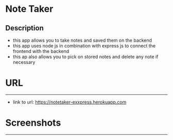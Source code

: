 # Note Taker 

## Description
- this app allows you to take notes and saved them on the backend
- this app uses node js in combination with express js to connect the frontend with the backend
- this ap also allows you to pick on stored notes and delete any note if necessary

# URL
------
- link to url: https://notetaker-exxpress.herokuapp.com

# Screenshots
-------------
